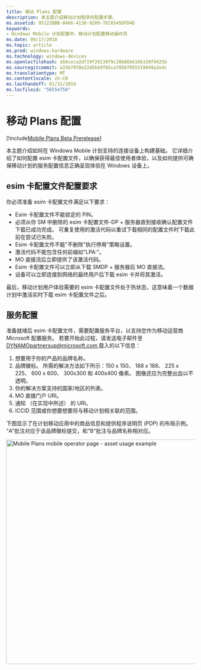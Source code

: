 ```yaml
---
title: 移动 Plans 配置
description: 本主题介绍移动计划程序的配置步骤。
ms.assetid: 95122BBB-0466-4130-9209-7EC6545DFD4D
keywords:
- Windows Mobile 计划配置中，移动计划配置移动操作员
ms.date: 09/17/2018
ms.topic: article
ms.prod: windows-hardware
ms.technology: windows-devices
ms.openlocfilehash: a56ceca2d719f2813979c28b86b616b328f0425b
ms.sourcegitcommit: a33b7978e22d5bb9f65ca7056f955319049a2e4c
ms.translationtype: MT
ms.contentlocale: zh-CN
ms.lasthandoff: 01/31/2019
ms.locfileid: "56554750"
---
```

# <a name="mobile-plans-configuration"></a>移动 Plans 配置

[!include[Mobile Plans Beta Prerelease](../mobile-plans-beta-prerelease.md)]

本主题介绍如何在 Windows Mobile 计划支持的连接设备上构建基础。 它详细介绍了如何配置 esim 卡配置文件，以确保获得最佳使用者体验，以及如何提供可确保移动计划的服务配置信息正确呈现体验在 Windows 设备上。

## <a name="esim-profile-configuration-requirements"></a>esim 卡配置文件配置要求

你必须准备 esim 卡配置文件满足以下要求：

- Esim 卡配置文件不能锁定的 PIN。
- 必须从你 SM 中删除的 esim 卡配置文件-DP + 服务器直到接收确认配置文件下载已成功完成。 可重复使用的激活代码以重试下载相同的配置文件时下载此前在尝试已失败。 
- Esim 卡配置文件不能"不删除"执行停用"策略设置。
- 激活代码不能包含任何前缀如"LPA:"。
- MO 直接流后立即提供了该激活代码。
- Esim 卡配置文件可以立即从下载 SMDP + 服务器后 MO 直接流。
- 设备可以立即连接到网络的最终用户后下载 esim 卡并将其激活。

最后，移动计划用户体验需要的 esim 卡配置文件处于热状态，这意味着一个数据计划中激活实时下载 esim 卡配置文件之后。

## <a name="service-configuration"></a>服务配置

准备就绪后 esim 卡配置文件，需要配置服务平台，以支持您作为移动运营商 Microsoft 配置服务。 若要开始此过程，请发送电子邮件至[ DYNAMOpartnersup@microsoft.com ](mailto:swifipartnersup@microsoft.com)载入的以下信息： 

1.  想要用于你的产品的品牌名称。
2.  品牌徽标。 所需的解决方法如下所示：150 x 150、 188 x 188、 225 x 225、 600 x 600、 300x300 和 400x400 像素。 图像还应为完整出血以不透明。
3.  你的解决方案支持的国家/地区的列表。
4.  MO 直接门户 URI。
5.  通知 （在实现中所述） 的 URI。
6.  ICCID 范围或你想要想要将与移动计划相关联的范围。

下图显示了在计划移动应用中的商品信息和提供程序说明页 (PDP) 的布局示例。 "A"批注对应于该品牌徽标提交，和"B"批注与品牌名称相对应。

<img src="images/dynamo_configuration_mo_page.png" alt="Mobile Plans mobile operator page - asset usage example" title="移动计划移动运营商页-资产使用情况示例" width="600" />